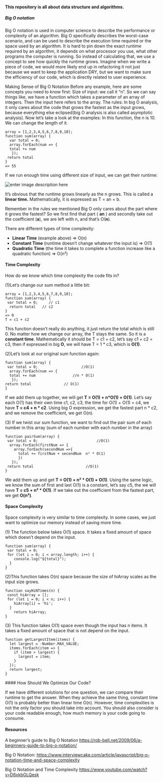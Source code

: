 #### This repository is all about data structure and algorithms.

##### Big O notation

 Big O notation is used in computer science to describe the performance or complexity of an algorithm. Big O specifically describes the worst-case scenario, and can be used to describe the execution time required or the space used by an algorithm. It is hard to pin down the exact runtime required by an algorithm, it depends on what processor you use, what other programs the computer is running. So instead of calculating that, we use a concept to see how quickly the runtime grows. Imagine when we write a piece of code, we would more likely end up in refactoring it not just because we want to keep the application DRY, but we want to make sure the efficiency of our code, which is directly related to user experience.

Making Sense of Big O Notation
Before any example, here are some concepts you need to know first:
Size of input: we call it “n”. So we can say things like, we have a function which takes a parameter of an array of integers. Then the input here refers to the array.
The rules: In big O analysis, it only cares about the code that grows the fastest as the input grows, because everything else eclipsed(big O analysis is also called asymptotic analysis).
Now let’s take a look at the examples:
In this function, the n is 10. We can change the length of it.

```
array = [1,2,3,4,5,6,7,8,9,10];
function sum(array) {
  var total = 0;
  array.forEach(num => {
  total += num
   });
 return total 
}
=> 55
```

If we run enough time using different size of input, we can get their runtime:

![enter image description here](https://miro.medium.com/max/1400/1*cA-htu-wTCDkngSp0XbIsw.png)

It’s obvious that the runtime grows linearly as the n grows. This is called a **linear time.** Mathematically, it is expressed as T = an + b.

Remember in the rules we mentioned Big O only cares about the part where it grows the fastest? So we first find that part ( **an** ) and secondly take out the coefficient (**a**), we are left with n, and that’s O(**n**).

There are different types of time complexity:
- **Linear Time** (example above) => O(n)
- **Constant Time** (runtime doesn’t change whatever the input is) => O(1)
- **Quadratic Time** (the time it takes to complete a function increase like a quadratic function) => O(n²)

#### Time Complexity

How do we know which time complexity the code fits in?

(1)Let’s change our sum method a little bit:

```
array = [1,2,3,4,5,6,7,8,9,10];
function sum(array) {
 var total = 0;     // c1
  return total   // c2
}
=> 0
T = c1 + c2

```
This function doesn’t really do anything, it just return the total which is still 0. No matter how we change our array, the T stays the same. So it is a **constant time**. Mathematically it should be T = c1 + c2, let’s say c1 + c2 = c3, then if expressed in big **O**, we will have T = 1 * c3, which is **O(1)**.

(2)Let’s look at our original sum function again:

```
function sum(array) {
 var total = 0;                    //O(1) 
  array.forEach(num => {
  total += num                 //n * O(1)    
   }); 
return total               // O(1)
}

```

If we add them up together, we will get **T = O(1) + n*O(1) + O(1)**. Let’s say each O(1) has their own time c1, c2, c3, the time for O(1) + O(1) = c4, we have **T = c4 + n * c2**. Using big O expression, we get the fastest part n * c2, and we remove the coefficient, we get O(n).

(3) If we twist our sum function, we want to find out the pair sum of each number in this array (sum of each number with each number in the array)

```
function pairSum(array) {
 var total = 0;                           //O(1)
  array.forEach(firstNum => {
    array.forEach(secondNum =>{
      total += firstNum + secondNum  n² * O(1)
      })        
   });
 return total                        //O(1)      
}

```
We add them up and get **T = O(1) + n² * O(1) + O(1)**. Using the same logic, we know the sum of first and last O(1) is a constant, let’s say c5, the we will have **T = c5 + n² * O(1)**. If we take out the coefficient from the fastest part, we get **O(n²)**.

 #### Space Complexity

 Space complexity is very similar to time complexity. In some cases, we just want to optimize our memory instead of saving more time.

(1) The function below takes O(1) space. It takes a fixed amount of space which doesn’t depend on the input.

```
function sum(array) {
 var total = 0; 
 for (let i = 0; i < array.length; i++) {
    console.log("${total}");
  }                                          
}
```

(2)This function takes O(n) space because the size of hiArray scales as the input size grows.

```
function sayHiNTimes(n) {
 const hiArray = []; 
 for (let i = 0; i < n; i++) {
    hiArray[i] = 'hi';
  }
    return hiArray;
}
```

(3) This function takes O(1) space even though the input has n items. It takes a fixed amount of space that is not depend on the input.

```
function getLargestItem(items) {
  let largest = -Number.MAX_VALUE;
  items.forEach(item => {
    if (item > largest) {
      largest = item;
    }
  });
  return largest;
}

```

#### How Should We Optimize Our Code?

If we have different solutions for one question, we can compare their runtime to get the answer. When they achieve the same thing, constant time O(1) is probably better than linear time O(n). However, time complexities is not the only factor you should take into account. You should also consider is your code readable enough, how much memory is your code going to consume.

#### Resources

A beginner’s guide to Big O Notation https://rob-bell.net/2009/06/a-beginners-guide-to-big-o-notation/

Big O Notation: https://www.interviewcake.com/article/javascript/big-o-notation-time-and-space-complexity

Big O Notation and Time Complexity https://www.youtube.com/watch?v=D6xkbGLQesk

